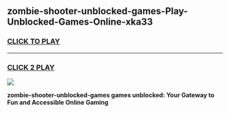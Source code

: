 
## zombie-shooter-unblocked-games-Play-Unblocked-Games-Online-xka33
<h3>
<a href="https://premium76.site?title=zombie-shooter-unblocked-games&ref=25A">CLICK TO PLAY</a></h3>
<hr>

<h3>
<a href="https://premium76.site?title=zombie-shooter-unblocked-games&ref=25A">CLICK 2 PLAY</a>
  
</h3>

<a href="https://premium76.site?title=zombie-shooter-unblocked-games&ref=25A"><img src="https://clearcache.store/games.png"></a>


**zombie-shooter-unblocked-games games unblocked: Your Gateway to Fun and Accessible Online Gaming**
